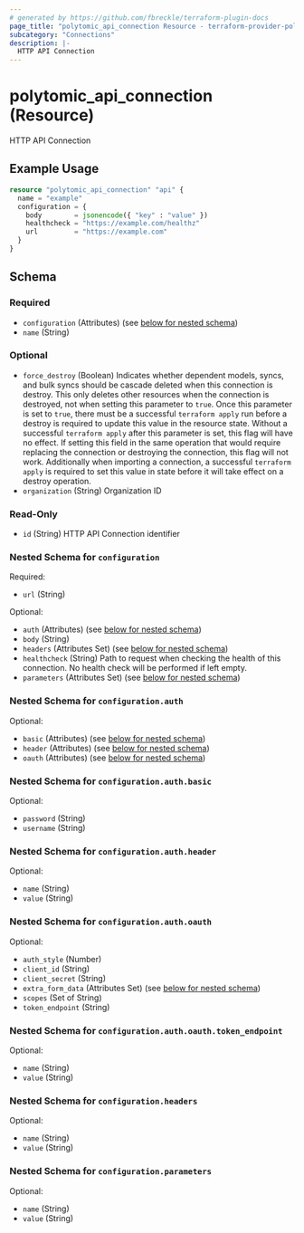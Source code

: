 ```yaml
---
# generated by https://github.com/fbreckle/terraform-plugin-docs
page_title: "polytomic_api_connection Resource - terraform-provider-polytomic"
subcategory: "Connections"
description: |-
  HTTP API Connection
---
```


# polytomic_api_connection (Resource)

HTTP API Connection

## Example Usage

```terraform
resource "polytomic_api_connection" "api" {
  name = "example"
  configuration = {
    body        = jsonencode({ "key" : "value" })
    healthcheck = "https://example.com/healthz"
    url         = "https://example.com"
  }
}
```

<!-- schema generated by tfplugindocs -->
## Schema

### Required

- `configuration` (Attributes) (see [below for nested schema](#nestedatt--configuration))
- `name` (String)

### Optional

- `force_destroy` (Boolean) Indicates whether dependent models, syncs, and bulk syncs should be cascade deleted when this connection is destroy. This only deletes other resources when the connection is destroyed, not when setting this parameter to `true`. Once this parameter is set to `true`, there must be a successful `terraform apply` run before a destroy is required to update this value in the resource state. Without a successful `terraform apply` after this parameter is set, this flag will have no effect. If setting this field in the same operation that would require replacing the connection or destroying the connection, this flag will not work. Additionally when importing a connection, a successful `terraform apply` is required to set this value in state before it will take effect on a destroy operation.
- `organization` (String) Organization ID

### Read-Only

- `id` (String) HTTP API Connection identifier

<a id="nestedatt--configuration"></a>
### Nested Schema for `configuration`

Required:

- `url` (String)

Optional:

- `auth` (Attributes) (see [below for nested schema](#nestedatt--configuration--auth))
- `body` (String)
- `headers` (Attributes Set) (see [below for nested schema](#nestedatt--configuration--headers))
- `healthcheck` (String) Path to request when checking the health of this connection. No health check will be performed if left empty.
- `parameters` (Attributes Set) (see [below for nested schema](#nestedatt--configuration--parameters))

<a id="nestedatt--configuration--auth"></a>
### Nested Schema for `configuration.auth`

Optional:

- `basic` (Attributes) (see [below for nested schema](#nestedatt--configuration--auth--basic))
- `header` (Attributes) (see [below for nested schema](#nestedatt--configuration--auth--header))
- `oauth` (Attributes) (see [below for nested schema](#nestedatt--configuration--auth--oauth))

<a id="nestedatt--configuration--auth--basic"></a>
### Nested Schema for `configuration.auth.basic`

Optional:

- `password` (String)
- `username` (String)


<a id="nestedatt--configuration--auth--header"></a>
### Nested Schema for `configuration.auth.header`

Optional:

- `name` (String)
- `value` (String)


<a id="nestedatt--configuration--auth--oauth"></a>
### Nested Schema for `configuration.auth.oauth`

Optional:

- `auth_style` (Number)
- `client_id` (String)
- `client_secret` (String)
- `extra_form_data` (Attributes Set) (see [below for nested schema](#nestedatt--configuration--auth--oauth--extra_form_data))
- `scopes` (Set of String)
- `token_endpoint` (String)

<a id="nestedatt--configuration--auth--oauth--extra_form_data"></a>
### Nested Schema for `configuration.auth.oauth.token_endpoint`

Optional:

- `name` (String)
- `value` (String)




<a id="nestedatt--configuration--headers"></a>
### Nested Schema for `configuration.headers`

Optional:

- `name` (String)
- `value` (String)


<a id="nestedatt--configuration--parameters"></a>
### Nested Schema for `configuration.parameters`

Optional:

- `name` (String)
- `value` (String)


